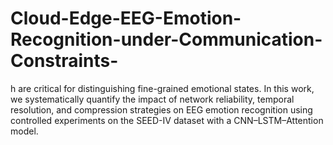 # Cloud-Edge-EEG-Emotion-Recognition-under-Communication-Constraints-
h are critical for distinguishing fine-grained emotional states. In this work, we systematically quantify the impact of network reliability, temporal resolution, and compression strategies on EEG emotion recognition using controlled experiments on the SEED-IV dataset with a CNN–LSTM–Attention model.
